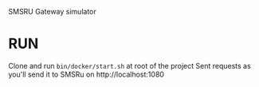 SMSRU Gateway simulator

# RUN

Clone and run `bin/docker/start.sh` at root of the project
Sent requests as you'll send it to SMSRu on http://localhost:1080